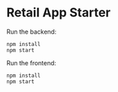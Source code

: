 # Retail App Starter

Run the backend:
```
npm install
npm start
```

Run the frontend:
```
npm install
npm start
```